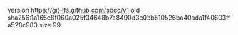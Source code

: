 version https://git-lfs.github.com/spec/v1
oid sha256:1a165c8f060a025f34648b7a8490d3e0bb510526ba40ada1f40603ffa528c983
size 99
